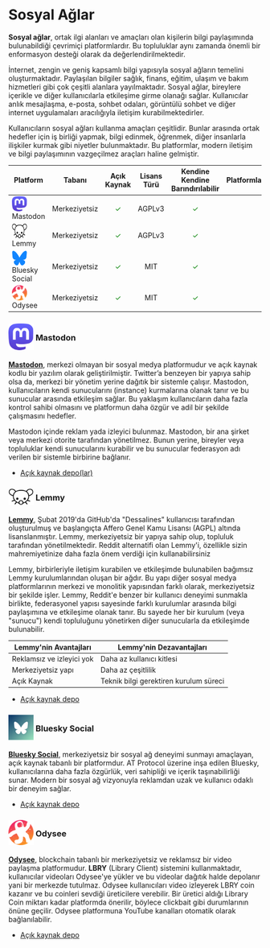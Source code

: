 <!-- NOTLAR
 - Tablo eklemeyi unutmayın
 - Uygun görseller eklemeyi unutmayın.
 - İçerik kuralları ve ekleme yapmak sayfalarını ziyaret edebilirsiniz -->

# Sosyal Ağlar

**Sosyal ağlar**, ortak ilgi alanları ve amaçları olan kişilerin bilgi paylaşımında bulunabildiği çevrimiçi platformlardır. Bu topluluklar aynı zamanda önemli bir enformasyon desteği olarak da değerlendirilmektedir.

İnternet, zengin ve geniş kapsamlı bilgi yapısıyla sosyal ağların temelini oluşturmaktadır. Paylaşılan bilgiler sağlık, finans, eğitim, ulaşım ve bakım hizmetleri gibi çok çeşitli alanlara yayılmaktadır.
Sosyal ağlar, bireylere içerikle ve diğer kullanıcılarla etkileşime girme olanağı sağlar. Kullanıcılar anlık mesajlaşma, e-posta, sohbet odaları, görüntülü sohbet ve diğer internet uygulamaları aracılığıyla iletişim kurabilmektedirler.

Kullanıcıların sosyal ağları kullanma amaçları çeşitlidir. Bunlar arasında ortak hedefler için iş birliği yapmak, bilgi edinmek, öğrenmek, diğer insanlarla ilişkiler kurmak gibi niyetler bulunmaktadır.
Bu platformlar, modern iletişim ve bilgi paylaşımının vazgeçilmez araçları haline gelmiştir.

| Platform | Tabanı | Açık Kaynak | Lisans Türü | Kendine Kendine Barındırılabilir | Platformlar |
| --- | :---: | :---: | :---: | :---: | :---: |
| <img src="docs/images/mastodon-icon.svg" alt="Mastodon" style="width: 30px; height: 30px; vertical-align: middle; display: inline-block;"> <span style="vertical-align: middle; display: inline-block;"> Mastodon </span> | Merkeziyetsiz | <span style="color: green;">✓</span> | AGPLv3 | <span style="color: green;">✓</span> | <i class="fa-solid fa-globe"></i> <i class="fa-brands fa-android"></i> <i class="fa-brands fa-app-store-ios"></i> |
| <img src="docs/images/lemmy_icon.png" alt="Lemmy" style="width: 30px; height: 30px; vertical-align: middle; display: inline-block;"> <span style="vertical-align: middle; display: inline-block;"> Lemmy </span> | Merkeziyetsiz | <span style="color: green;">✓</span> | AGPLv3 | <span style="color: green;">✓</span> | <i class="fa-solid fa-globe"></i> <i class="fa-brands fa-android"></i> <i class="fa-brands fa-app-store-ios"></i> |
| <img src="docs/images/bluesky.png" alt="Lemmy" style="width: 30px; height: 30px; vertical-align: middle; display: inline-block;"> <span style="vertical-align: middle; display: inline-block;"> Bluesky Social </span> | Merkeziyetsiz | <span style="color: green;">✓</span> | MIT | <span style="color: green;">✓</span> | <i class="fa-solid fa-globe"></i> <i class="fa-brands fa-android"></i> <i class="fa-brands fa-app-store-ios"></i> |
| <img src="docs/images/odyseelogo.png" alt="Odysee" style="width: 30px; height: 30px; vertical-align: middle; display: inline-block;"> <span style="vertical-align: middle; display: inline-block;"> Odysee | Merkeziyetsiz | <span style="color: green;">✓</span> | MIT | <span style="color: green;">✓</span> | <i class="fa-solid fa-globe"></i> <i class="fa-brands fa-android"></i> <i class="fa-brands fa-app-store-ios"></i> |

### <span style="display: inline-block; vertical-align: middle;"><img src="docs/images/mastodon-icon.svg" alt="Mastodon" style="width: 50px; height: auto;"> </span> <span style="display: inline-block; vertical-align: middle;"> Mastodon

[**Mastodon**](https://joinmastodon.org/), merkezi olmayan bir sosyal medya platformudur ve açık kaynak kodlu bir yazılım olarak geliştirilmiştir. Twitter’a benzeyen bir yapıya sahip olsa da, merkezi bir yönetim yerine dağıtık bir sistemle çalışır. Mastodon, kullanıcıların kendi sunucularını (instance) kurmalarına olanak tanır ve bu sunucular arasında etkileşim sağlar. Bu yaklaşım kullanıcıların daha fazla kontrol sahibi olmasını ve platformun daha özgür ve adil bir şekilde çalışmasını hedefler.

Mastodon içinde reklam yada izleyici bulunmaz. Mastodon, bir ana şirket veya merkezi otorite tarafından yönetilmez. Bunun yerine, bireyler veya topluluklar kendi sunucularını kurabilir ve bu sunucular federasyon adı verilen bir sistemle birbirine bağlanır.

- [Açık kaynak depo(lar)](https://github.com/mastodon)

### <span style="display: inline-block; vertical-align: middle;"><img src="docs/images/lemmy_icon.png" alt="Lemmy" style="width: 50px; height: auto;"> </span> <span style="display: inline-block; vertical-align: middle;"> Lemmy

[**Lemmy**](https://join-lemmy.org/), Şubat 2019'da GitHub'da "Dessalines" kullanıcısı tarafından oluşturulmuş ve başlangıçta Affero Genel Kamu Lisansı (AGPL) altında lisanslanmıştır. Lemmy, merkeziyetsiz bir yapıya sahip olup, topluluk tarafından yönetilmektedir. Reddit alternatifi olan Lemmy'i, özellikle sizin mahremiyetinize daha fazla önem verdiği için kullanabilirsiniz

Lemmy, birbirleriyle iletişim kurabilen ve etkileşimde bulunabilen bağımsız Lemmy kurulumlarından oluşan bir ağdır. Bu yapı diğer sosyal medya platformlarının merkezi ve monolitik yapısından farklı olarak, merkeziyetsiz bir şekilde işler. Lemmy, Reddit'e benzer bir kullanıcı deneyimi sunmakla birlikte, federasyonel yapısı sayesinde farklı kurulumlar arasında bilgi paylaşımına ve etkileşime olanak tanır. Bu sayede her bir kurulum (veya "sunucu") kendi topluluğunu yönetirken diğer sunucularla da etkileşimde bulunabilir.

| **Lemmy'nin Avantajları** | **Lemmy'nin Dezavantajları** |
| --- | --- |
| Reklamsız ve izleyici yok | Daha az kullanıcı kitlesi |
| Merkeziyetsiz yapı | Daha az çeşitlilik |
| Açık Kaynak | Teknik bilgi gerektiren kurulum süreci |

- [Açık kaynak depo](https://github.com/LemmyNet/lemmy)

### <span style="display: inline-block; vertical-align: middle;"><img src="https://github.com/bluesky-social/social-app/blob/main/assets/app-icons/android_icon_core_aurora.png?raw=true" alt="Bluesky" style="width: 50px; height: auto;"> </span> <span style="display: inline-block; vertical-align: middle;"> Bluesky Social

[**Bluesky Social**](https://bsky.app/), merkeziyetsiz bir sosyal ağ deneyimi sunmayı amaçlayan, açık kaynak tabanlı bir platformdur. AT Protocol üzerine inşa edilen Bluesky, kullanıcılarına daha fazla özgürlük, veri sahipliği ve içerik taşınabilirliği sunar. Modern bir sosyal ağ vizyonuyla reklamdan uzak ve kullanıcı odaklı bir deneyim sağlar.

- [Açık kaynak depo](https://github.com/bluesky-social/social-app)

### <span style="display: inline-block; vertical-align: middle;"><img src="docs/images/odyseelogo.png" alt="Odysee" style="width: 50px; height: auto;"> </span> <span style="display: inline-block; vertical-align: middle;"> Odysee

[**Odysee**](https://odysee.com/), blockchain tabanlı bir merkeziyetsiz ve reklamsız bir video paylaşma platformudur. **LBRY** (Library Client) sistemini kullanmaktadır, kullanıcılar videoları Odysee'ye yükler ve bu videolar dağıtık halde depolanır yani bir merkezde tutulmaz. Odysee kullanıcıları video izleyerek LBRY coin kazanır ve bu coinleri sevdiği üreticilere verebilir. Bir üretici aldığı Library Coin miktarı kadar platformda önerilir, böylece clickbait gibi durumlarının önüne geçilir. Odysee platformuna YouTube kanalları otomatik olarak bağlanılabilir.

- [Açık kaynak depo](https://github.com/OdyseeTeam/odysee-frontend)
